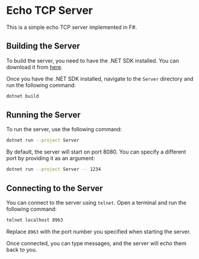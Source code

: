 # Echo TCP Server

This is a simple echo TCP server implemented in F#.

## Building the Server

To build the server, you need to have the .NET SDK installed. You can download it from [here](https://dotnet.microsoft.com/download).

Once you have the .NET SDK installed, navigate to the `Server` directory and run the following command:

```sh
dotnet build
```

## Running the Server

To run the server, use the following command:

```sh
dotnet run --project Server
```

By default, the server will start on port 8080. You can specify a different port by providing it as an argument:

```sh
dotnet run --project Server -- 1234
```

## Connecting to the Server

You can connect to the server using `telnet`. Open a terminal and run the following command:

```sh
telnet localhost 8963
```

Replace `8963` with the port number you specified when starting the server.

Once connected, you can type messages, and the server will echo them back to you.
